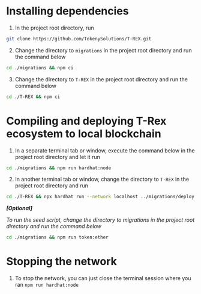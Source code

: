 # Installing dependencies
1. In the project root directory, run
```bash
git clone https://github.com/TokenySolutions/T-REX.git
```

2. Change the directory to `migrations` in the project root directory and run the command below
```bash
cd ./migrations && npm ci
```
3. Change the directory to `T-REX` in the project root directory and run the command below
```bash
cd ./T-REX && npm ci
```

# Compiling and deploying T-Rex ecosystem to local blockchain
1. In a separate terminal tab or window, execute the command below in the project root directory and let it run
```bash
cd ./migrations && npm run hardhat:node
```
2. In another terminal tab or window, change the directory to `T-REX` in the project root directory and run
```bash
cd ./T-REX && npx hardhat run --network localhost ../migrations/deploy.ts
```

___[Optional]___

_To run the seed script, change the directory to migrations in the project root directory and run the command below_

```bash
cd ./migrations && npm run token:ether
```

# Stopping the network
1. To stop the network, you can just close the terminal session where you ran `npm run hardhat:node`
